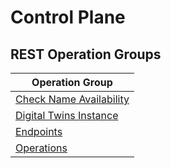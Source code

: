 # Control Plane

## REST Operation Groups
| Operation Group|
|-----------------|
|[Check Name Availability](Check-Name-Availability.yml)|
|[Digital Twins Instance](Digital-Twins-Instance.yml)|
|[Endpoints](Endpoints.yml)|
|[Operations](Operations.yml)|
